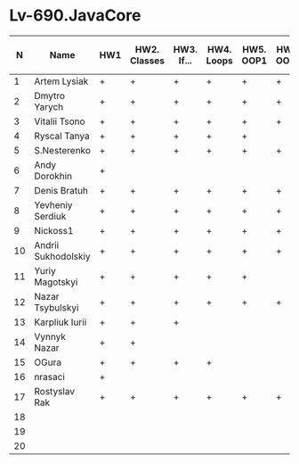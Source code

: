 # Lv-690.JavaCore
N|Name| HW1 | HW2. Classes|HW3. If...|HW4. Loops|HW5. OOP1 |HW6. OOP2 |HW7. Inner classes| HW8. Collection | HW9. String|HW10. Exception|HW11. Thread. IO|HW12. Java8
--|--|--|--|--|--|--|--|--|--|--|--|--|--
1|Artem Lysiak|+|+|+|+|+|+|+|+|+||||
2|Dmytro Yarych|+|+|+|+|+|+|+|+||+|+||
3|Vitalii Tsono|+|+|+|+|+|+|+|+|+|+|||
4|Ryscal Tanya|+|+|+|+|+||+|+|+||||
5|S.Nesterenko|+|+|+|+|+|+|+|+|+|+|||
6|Andy Dorokhin|+||||||||||||
7|Denis Bratuh|+|+|+|+|+|+|+|+|+||||
8|Yevheniy Serdiuk|+|+|+|+|+|+|+|+|+|+|||
9|Nickoss1|+|+|+|+|+|+|+|+|+|+|||
10|Andrii Sukhodolskiy|+|+|+|+|+|+|+|+|+||||
11|Yuriy Magotskyi|+|+|+|+|+||||||||
12|Nazar Tsybulskyi|+|+|+|+|+|+|+||||||
13|Karpliuk Iurii|+|+|+||||||||||
14|Vynnyk Nazar|+|+|||||||||||
15|OGura|+|+|+|+|||||||||
16|nrasaci|+||||||||||||
17|Rostyslav Rak|+|+|+|+|+|+|+|+|+||||
18||||||||||||||
19||||||||||||||
20||||||||||||||
